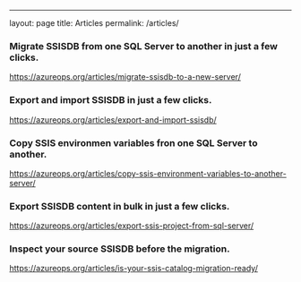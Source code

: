 ---
layout: page
title: Articles
permalink: /articles/

### Migrate SSISDB from one SQL Server to another in just a few clicks.
https://azureops.org/articles/migrate-ssisdb-to-a-new-server/

### Export and import SSISDB in just a few clicks.
https://azureops.org/articles/export-and-import-ssisdb/

### Copy SSIS environmen variables fron one SQL Server to another.
https://azureops.org/articles/copy-ssis-environment-variables-to-another-server/

### Export SSISDB content in bulk in just a few clicks.
https://azureops.org/articles/export-ssis-project-from-sql-server/

### Inspect your source SSISDB before the migration.
https://azureops.org/articles/is-your-ssis-catalog-migration-ready/
